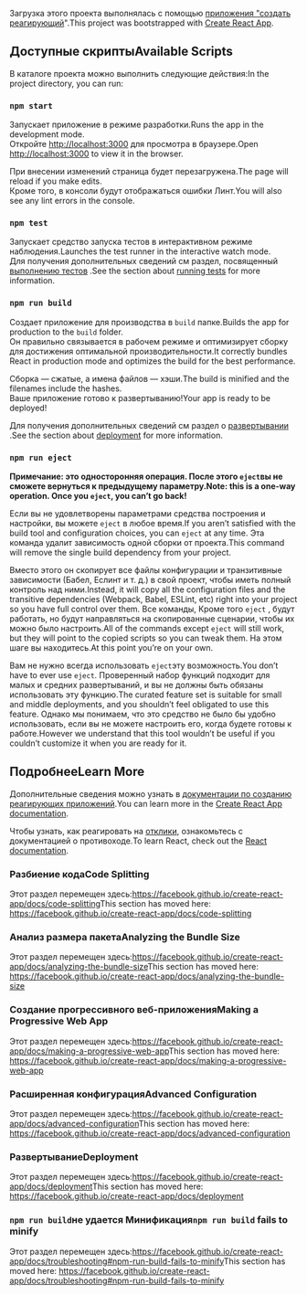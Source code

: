 <span data-ttu-id="0c3c4-101">Загрузка этого проекта выполнялась с помощью [приложения "создать реагирующий](https://github.com/facebook/create-react-app)".</span><span class="sxs-lookup"><span data-stu-id="0c3c4-101">This project was bootstrapped with [Create React App](https://github.com/facebook/create-react-app).</span></span>

## <a name="available-scripts"></a><span data-ttu-id="0c3c4-102">Доступные скрипты</span><span class="sxs-lookup"><span data-stu-id="0c3c4-102">Available Scripts</span></span>

<span data-ttu-id="0c3c4-103">В каталоге проекта можно выполнить следующие действия:</span><span class="sxs-lookup"><span data-stu-id="0c3c4-103">In the project directory, you can run:</span></span>

### `npm start`

<span data-ttu-id="0c3c4-104">Запускает приложение в режиме разработки.</span><span class="sxs-lookup"><span data-stu-id="0c3c4-104">Runs the app in the development mode.</span></span><br />
<span data-ttu-id="0c3c4-105">Откройте [http://localhost:3000](http://localhost:3000) для просмотра в браузере.</span><span class="sxs-lookup"><span data-stu-id="0c3c4-105">Open [http://localhost:3000](http://localhost:3000) to view it in the browser.</span></span>

<span data-ttu-id="0c3c4-106">При внесении изменений страница будет перезагружена.</span><span class="sxs-lookup"><span data-stu-id="0c3c4-106">The page will reload if you make edits.</span></span><br />
<span data-ttu-id="0c3c4-107">Кроме того, в консоли будут отображаться ошибки Линт.</span><span class="sxs-lookup"><span data-stu-id="0c3c4-107">You will also see any lint errors in the console.</span></span>

### `npm test`

<span data-ttu-id="0c3c4-108">Запускает средство запуска тестов в интерактивном режиме наблюдения.</span><span class="sxs-lookup"><span data-stu-id="0c3c4-108">Launches the test runner in the interactive watch mode.</span></span><br />
<span data-ttu-id="0c3c4-109">Для получения дополнительных сведений см раздел, посвященный [выполнению тестов](https://facebook.github.io/create-react-app/docs/running-tests) .</span><span class="sxs-lookup"><span data-stu-id="0c3c4-109">See the section about [running tests](https://facebook.github.io/create-react-app/docs/running-tests) for more information.</span></span>

### `npm run build`

<span data-ttu-id="0c3c4-110">Создает приложение для производства в `build` папке.</span><span class="sxs-lookup"><span data-stu-id="0c3c4-110">Builds the app for production to the `build` folder.</span></span><br />
<span data-ttu-id="0c3c4-111">Он правильно связывается в рабочем режиме и оптимизирует сборку для достижения оптимальной производительности.</span><span class="sxs-lookup"><span data-stu-id="0c3c4-111">It correctly bundles React in production mode and optimizes the build for the best performance.</span></span>

<span data-ttu-id="0c3c4-112">Сборка — сжатые, а имена файлов — хэши.</span><span class="sxs-lookup"><span data-stu-id="0c3c4-112">The build is minified and the filenames include the hashes.</span></span><br />
<span data-ttu-id="0c3c4-113">Ваше приложение готово к развертыванию!</span><span class="sxs-lookup"><span data-stu-id="0c3c4-113">Your app is ready to be deployed!</span></span>

<span data-ttu-id="0c3c4-114">Для получения дополнительных сведений см раздел о [развертывании](https://facebook.github.io/create-react-app/docs/deployment) .</span><span class="sxs-lookup"><span data-stu-id="0c3c4-114">See the section about [deployment](https://facebook.github.io/create-react-app/docs/deployment) for more information.</span></span>

### `npm run eject`

<span data-ttu-id="0c3c4-115">**Примечание: это односторонняя операция. После этого `eject`вы не сможете вернуться к предыдущему параметру.**</span><span class="sxs-lookup"><span data-stu-id="0c3c4-115">**Note: this is a one-way operation. Once you `eject`, you can’t go back!**</span></span>

<span data-ttu-id="0c3c4-116">Если вы не удовлетворены параметрами средства построения и настройки, вы можете `eject` в любое время.</span><span class="sxs-lookup"><span data-stu-id="0c3c4-116">If you aren’t satisfied with the build tool and configuration choices, you can `eject` at any time.</span></span> <span data-ttu-id="0c3c4-117">Эта команда удалит зависимость одной сборки от проекта.</span><span class="sxs-lookup"><span data-stu-id="0c3c4-117">This command will remove the single build dependency from your project.</span></span>

<span data-ttu-id="0c3c4-118">Вместо этого он скопирует все файлы конфигурации и транзитивные зависимости (Бабел, Еслинт и т. д.) в свой проект, чтобы иметь полный контроль над ними.</span><span class="sxs-lookup"><span data-stu-id="0c3c4-118">Instead, it will copy all the configuration files and the transitive dependencies (Webpack, Babel, ESLint, etc) right into your project so you have full control over them.</span></span> <span data-ttu-id="0c3c4-119">Все команды, Кроме того `eject` , будут работать, но будут направляться на скопированные сценарии, чтобы их можно было настроить.</span><span class="sxs-lookup"><span data-stu-id="0c3c4-119">All of the commands except `eject` will still work, but they will point to the copied scripts so you can tweak them.</span></span> <span data-ttu-id="0c3c4-120">На этом шаге вы находитесь.</span><span class="sxs-lookup"><span data-stu-id="0c3c4-120">At this point you’re on your own.</span></span>

<span data-ttu-id="0c3c4-121">Вам не нужно всегда использовать `eject`эту возможность.</span><span class="sxs-lookup"><span data-stu-id="0c3c4-121">You don’t have to ever use `eject`.</span></span> <span data-ttu-id="0c3c4-122">Проверенный набор функций подходит для малых и средних развертываний, и вы не должны быть обязаны использовать эту функцию.</span><span class="sxs-lookup"><span data-stu-id="0c3c4-122">The curated feature set is suitable for small and middle deployments, and you shouldn’t feel obligated to use this feature.</span></span> <span data-ttu-id="0c3c4-123">Однако мы понимаем, что это средство не было бы удобно использовать, если вы не можете настроить его, когда будете готовы к работе.</span><span class="sxs-lookup"><span data-stu-id="0c3c4-123">However we understand that this tool wouldn’t be useful if you couldn’t customize it when you are ready for it.</span></span>

## <a name="learn-more"></a><span data-ttu-id="0c3c4-124">Подробнее</span><span class="sxs-lookup"><span data-stu-id="0c3c4-124">Learn More</span></span>

<span data-ttu-id="0c3c4-125">Дополнительные сведения можно узнать в [документации по созданию реагирующих приложений](https://facebook.github.io/create-react-app/docs/getting-started).</span><span class="sxs-lookup"><span data-stu-id="0c3c4-125">You can learn more in the [Create React App documentation](https://facebook.github.io/create-react-app/docs/getting-started).</span></span>

<span data-ttu-id="0c3c4-126">Чтобы узнать, как реагировать на [отклики](https://reactjs.org/), ознакомьтесь с документацией о противоходе.</span><span class="sxs-lookup"><span data-stu-id="0c3c4-126">To learn React, check out the [React documentation](https://reactjs.org/).</span></span>

### <a name="code-splitting"></a><span data-ttu-id="0c3c4-127">Разбиение кода</span><span class="sxs-lookup"><span data-stu-id="0c3c4-127">Code Splitting</span></span>

<span data-ttu-id="0c3c4-128">Этот раздел перемещен здесь:https://facebook.github.io/create-react-app/docs/code-splitting</span><span class="sxs-lookup"><span data-stu-id="0c3c4-128">This section has moved here: https://facebook.github.io/create-react-app/docs/code-splitting</span></span>

### <a name="analyzing-the-bundle-size"></a><span data-ttu-id="0c3c4-129">Анализ размера пакета</span><span class="sxs-lookup"><span data-stu-id="0c3c4-129">Analyzing the Bundle Size</span></span>

<span data-ttu-id="0c3c4-130">Этот раздел перемещен здесь:https://facebook.github.io/create-react-app/docs/analyzing-the-bundle-size</span><span class="sxs-lookup"><span data-stu-id="0c3c4-130">This section has moved here: https://facebook.github.io/create-react-app/docs/analyzing-the-bundle-size</span></span>

### <a name="making-a-progressive-web-app"></a><span data-ttu-id="0c3c4-131">Создание прогрессивного веб-приложения</span><span class="sxs-lookup"><span data-stu-id="0c3c4-131">Making a Progressive Web App</span></span>

<span data-ttu-id="0c3c4-132">Этот раздел перемещен здесь:https://facebook.github.io/create-react-app/docs/making-a-progressive-web-app</span><span class="sxs-lookup"><span data-stu-id="0c3c4-132">This section has moved here: https://facebook.github.io/create-react-app/docs/making-a-progressive-web-app</span></span>

### <a name="advanced-configuration"></a><span data-ttu-id="0c3c4-133">Расширенная конфигурация</span><span class="sxs-lookup"><span data-stu-id="0c3c4-133">Advanced Configuration</span></span>

<span data-ttu-id="0c3c4-134">Этот раздел перемещен здесь:https://facebook.github.io/create-react-app/docs/advanced-configuration</span><span class="sxs-lookup"><span data-stu-id="0c3c4-134">This section has moved here: https://facebook.github.io/create-react-app/docs/advanced-configuration</span></span>

### <a name="deployment"></a><span data-ttu-id="0c3c4-135">Развертывание</span><span class="sxs-lookup"><span data-stu-id="0c3c4-135">Deployment</span></span>

<span data-ttu-id="0c3c4-136">Этот раздел перемещен здесь:https://facebook.github.io/create-react-app/docs/deployment</span><span class="sxs-lookup"><span data-stu-id="0c3c4-136">This section has moved here: https://facebook.github.io/create-react-app/docs/deployment</span></span>

### <a name="npm-run-build-fails-to-minify"></a><span data-ttu-id="0c3c4-137">`npm run build`не удается Минификация</span><span class="sxs-lookup"><span data-stu-id="0c3c4-137">`npm run build` fails to minify</span></span>

<span data-ttu-id="0c3c4-138">Этот раздел перемещен здесь:https://facebook.github.io/create-react-app/docs/troubleshooting#npm-run-build-fails-to-minify</span><span class="sxs-lookup"><span data-stu-id="0c3c4-138">This section has moved here: https://facebook.github.io/create-react-app/docs/troubleshooting#npm-run-build-fails-to-minify</span></span>
